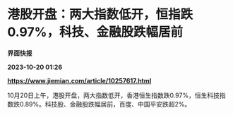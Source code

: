 # 港股开盘：两大指数低开，恒指跌0.97%，科技、金融股跌幅居前
**界面快报**

**2023-10-20 01:26**

**https://www.jiemian.com/article/10257617.html**

10月20日上午，港股开盘，两大指数低开，香港恒生指数跌0.97%，恒生科技指数跌0.89%。科技股、金融股跌幅居前，百度、中国平安跌超2%。
